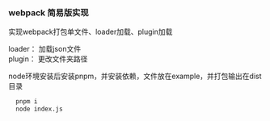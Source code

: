 ### webpack 简易版实现

实现webpack打包单文件、loader加载、plugin加载

loader： 加载json文件  
plugin： 更改文件夹路径

node环境安装后安装pnpm，并安装依赖，文件放在example，并打包输出在dist目录
```sh
  pnpm i
  node index.js
```
